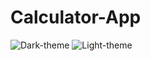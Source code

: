 # Calculator-App
![Dark-theme](https://user-images.githubusercontent.com/97186965/183473462-b571b6a0-7bf3-48f0-97f9-ae7e0a9d434d.PNG)
![Light-theme](https://user-images.githubusercontent.com/97186965/183473465-c04104ac-2afa-46ec-912c-23642482f31d.PNG)
